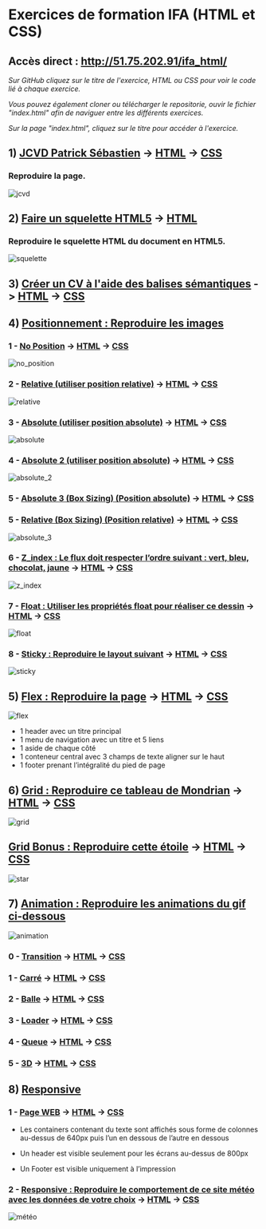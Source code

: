 # Exercices de formation IFA (HTML et CSS)

## Accès direct : http://51.75.202.91/ifa_html/

*Sur GitHub cliquez sur le titre de l'exercice, HTML ou CSS pour voir le code lié à chaque exercice.*

*Vous pouvez également cloner ou télécharger le repositorie, ouvir le fichier "index.html" afin de naviguer entre les différents exercices.*

*Sur la page "index.html", cliquez sur le titre pour accéder à l'exercice.*


## 1) [JCVD Patrick Sébastien](https://github.com/cedric-famibelle/html_css/tree/master/1-jcvd_patrick_sebastien) -> [HTML](https://github.com/cedric-famibelle/html_css/blob/master/1-jcvd_patrick_sebastien/index.html) -> [CSS](https://github.com/cedric-famibelle/html_css/blob/master/1-jcvd_patrick_sebastien/script/style.css)

### Reproduire la page.

![jcvd](./img/jcvdpat.jpg)


## 2) [Faire un squelette HTML5](https://github.com/cedric-famibelle/html_css/tree/master/2-squelette_html) -> [HTML](https://github.com/cedric-famibelle/html_css/blob/master/2-squelette_html/index.html)

### Reproduire le squelette HTML du document en HTML5.

![squelette](./img/squelette.jpg)


## 3) [Créer un CV à l'aide des balises sémantiques](https://github.com/cedric-famibelle/html_css/tree/master/3-cv_html) -> [HTML](https://github.com/cedric-famibelle/html_css/blob/master/3-cv_html/cv.html) -> [CSS](https://github.com/cedric-famibelle/html_css/blob/master/3-cv_html/script/style.css)


## 4) [Positionnement : Reproduire les images](https://github.com/cedric-famibelle/html_css/tree/master/4-positionnement) 

### 1 - [No Position](https://github.com/cedric-famibelle/html_css/tree/master/4-positionnement/1-no_position) -> [HTML](https://github.com/cedric-famibelle/html_css/blob/master/4-positionnement/1-no_position/no_position.html) -> [CSS](https://github.com/cedric-famibelle/html_css/blob/master/4-positionnement/1-no_position/style.css)

![no_position](./img/1-no_position.jpg)


### 2 - [Relative (utiliser position relative)](https://github.com/cedric-famibelle/html_css/tree/master/4-positionnement/2-relative) -> [HTML](https://github.com/cedric-famibelle/html_css/blob/master/4-positionnement/2-relative/relative.html) -> [CSS](https://github.com/cedric-famibelle/html_css/blob/master/4-positionnement/2-relative/style.css)

![relative](./img/2-relative.jpg)


### 3 - [Absolute (utiliser position absolute)](https://github.com/cedric-famibelle/html_css/tree/master/4-positionnement/3-absolute) -> [HTML](https://github.com/cedric-famibelle/html_css/blob/master/4-positionnement/3-absolute/absolute.html) -> [CSS](https://github.com/cedric-famibelle/html_css/blob/master/4-positionnement/3-absolute/style.css)

![absolute](./img/3-absolute.jpg)


### 4 - [Absolute 2 (utiliser position absolute)](https://github.com/cedric-famibelle/html_css/tree/master/4-positionnement/4-absolute_2) -> [HTML](https://github.com/cedric-famibelle/html_css/blob/master/4-positionnement/4-absolute_2/absolute_2.html) -> [CSS](https://github.com/cedric-famibelle/html_css/blob/master/4-positionnement/4-absolute_2/style.css)

![absolute_2](./img/4-absolute_2.jpg)


### 5 - [Absolute 3 (Box Sizing) (Position absolute)](https://github.com/cedric-famibelle/html_css/tree/master/4-positionnement/5-absolute_3_box_size) -> [HTML](https://github.com/cedric-famibelle/html_css/blob/master/4-positionnement/5-absolute_3_box_size/absolute_3_box_size.html) -> [CSS](https://github.com/cedric-famibelle/html_css/blob/master/4-positionnement/5-absolute_3_box_size/style.css)

### 5 - [Relative (Box Sizing) (Position relative)](https://github.com/cedric-famibelle/html_css/tree/master/4-positionnement/5-relative_box_size) -> [HTML](https://github.com/cedric-famibelle/html_css/blob/master/4-positionnement/5-relative_box_size/relative_box_size.html) -> [CSS](https://github.com/cedric-famibelle/html_css/blob/master/4-positionnement/5-relative_box_size/style.css)

![absolute_3](./img/5-absolute_3_box_size.jpg)


### 6 - [Z_index : Le flux doit respecter l’ordre suivant : vert, bleu, chocolat, jaune](https://github.com/cedric-famibelle/html_css/tree/master/4-positionnement/6-z_index) -> [HTML](https://github.com/cedric-famibelle/html_css/blob/master/4-positionnement/6-z_index/z_index.html) -> [CSS](https://github.com/cedric-famibelle/html_css/blob/master/4-positionnement/6-z_index/style.css)

![z_index](./img/6-z_index.jpg)


### 7 - [Float : Utiliser les propriétés float pour réaliser ce dessin](https://github.com/cedric-famibelle/html_css/tree/master/4-positionnement/7-float) -> [HTML](https://github.com/cedric-famibelle/html_css/blob/master/4-positionnement/7-float/float.html) -> [CSS](https://github.com/cedric-famibelle/html_css/blob/master/4-positionnement/7-float/style.css)

![float](./img/7-float.jpg)

### 8 - [Sticky : Reproduire le layout suivant](https://github.com/cedric-famibelle/html_css/tree/master/4-positionnement/8-sticky) -> [HTML](https://github.com/cedric-famibelle/html_css/blob/master/4-positionnement/8-sticky/sticky.html) -> [CSS](https://github.com/cedric-famibelle/html_css/blob/master/4-positionnement/8-sticky/style.css)

![sticky](./img/8-sticky.jpg)


## 5) [Flex : Reproduire la page](https://github.com/cedric-famibelle/html_css/tree/master/5-flex) -> [HTML](https://github.com/cedric-famibelle/html_css/blob/master/5-flex/flex-exo.html) -> [CSS](https://github.com/cedric-famibelle/html_css/blob/master/5-flex/style.css)

![flex](./img/5-flex.jpg)

* 1 header avec un titre principal
* 1 menu de navigation avec un titre et 5 liens
* 1 aside de chaque côté
* 1 conteneur central avec 3 champs de texte aligner sur le haut
* 1 footer prenant l’intégralité du pied de page


## 6) [Grid : Reproduire ce tableau de Mondrian](https://github.com/cedric-famibelle/html_css/tree/master/6-grid) -> [HTML](https://github.com/cedric-famibelle/html_css/blob/master/6-grid/grid.html) -> [CSS](https://github.com/cedric-famibelle/html_css/blob/master/6-grid/style.css)

![grid](./img/6-grid.jpg)

## [Grid Bonus : Reproduire cette étoile](https://github.com/cedric-famibelle/html_css/tree/master/6-grid/star) -> [HTML](https://github.com/cedric-famibelle/html_css/blob/master/6-grid/star/star.html) -> [CSS](https://github.com/cedric-famibelle/html_css/blob/master/6-grid/star/style.css)

![star](./6-grid/star/exemple.jpg)


## 7) [Animation : Reproduire les animations du gif ci-dessous](https://github.com/cedric-famibelle/html_css/tree/master/7-animation)

![animation](./7-animation/animation.gif)

### 0 - [Transition](https://github.com/cedric-famibelle/html_css/tree/master/7-animation/0-transition) -> [HTML](https://github.com/cedric-famibelle/html_css/blob/master/7-animation/0-transition/transition.html) -> [CSS](https://github.com/cedric-famibelle/html_css/blob/master/7-animation/0-transition/style.css)


### 1 - [Carré](https://github.com/cedric-famibelle/html_css/tree/master/7-animation/1-carre) -> [HTML](https://github.com/cedric-famibelle/html_css/blob/master/7-animation/1-carre/carre.html) -> [CSS](https://github.com/cedric-famibelle/html_css/blob/master/7-animation/1-carre/style.css)


### 2 - [Balle](https://github.com/cedric-famibelle/html_css/tree/master/7-animation/2-balle) -> [HTML](https://github.com/cedric-famibelle/html_css/blob/master/7-animation/2-balle/balle.html) -> [CSS](https://github.com/cedric-famibelle/html_css/blob/master/7-animation/2-balle/style.css)


### 3 - [Loader](https://github.com/cedric-famibelle/html_css/tree/master/7-animation/3-loader) -> [HTML](https://github.com/cedric-famibelle/html_css/blob/master/7-animation/3-loader/loader.html) -> [CSS](https://github.com/cedric-famibelle/html_css/blob/master/7-animation/3-loader/style.css)


### 4 - [Queue](https://github.com/cedric-famibelle/html_css/tree/master/7-animation/4-queue) -> [HTML](https://github.com/cedric-famibelle/html_css/blob/master/7-animation/4-queue/queue.html) -> [CSS](https://github.com/cedric-famibelle/html_css/blob/master/7-animation/4-queue/style.css)


### 5 - [3D](https://github.com/cedric-famibelle/html_css/tree/master/7-animation/5-3d) -> [HTML](https://github.com/cedric-famibelle/html_css/blob/master/7-animation/5-3d/3d.html) -> [CSS](https://github.com/cedric-famibelle/html_css/blob/master/7-animation/5-3d/style.css)


## 8) [Responsive](https://github.com/cedric-famibelle/html_css/tree/master/8-responsive)

### 1 - [Page WEB](https://github.com/cedric-famibelle/html_css/tree/master/8-responsive/1-page_web) -> [HTML](https://github.com/cedric-famibelle/html_css/blob/master/8-responsive/1-page_web/responsive.html) -> [CSS](https://github.com/cedric-famibelle/html_css/blob/master/8-responsive/1-page_web/style.css)

* Les containers contenant du texte sont affichés sous forme de colonnes au-dessus de 640px puis l’un en dessous de l’autre en dessous

* Un header est visible seulement pour les écrans au-dessus de 800px

* Un Footer est visible uniquement à l’impression

### 2 - [Responsive : Reproduire le comportement de ce site météo avec les données de votre choix](https://github.com/cedric-famibelle/html_css/tree/master/8-responsive/2-meteo) -> [HTML](https://github.com/cedric-famibelle/html_css/blob/master/8-responsive/2-meteo/meteo.html) -> [CSS](https://github.com/cedric-famibelle/html_css/blob/master/8-responsive/2-meteo/style.css)

![météo](./img/responsive.jpg)